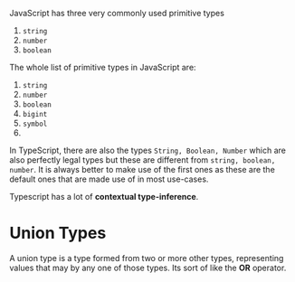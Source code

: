 JavaScript has three very commonly used primitive types
1. ```string```
2. `number`
3. `boolean`

The whole list of primitive types in JavaScript are:
1. `string`
2. `number`
3. `boolean`
4. `bigint`
5. `symbol`
6. 

In TypeScript, there are also the types `String, Boolean, Number` which are also perfectly legal types but these are different from `string, boolean, number`. It is always better to make use of the first ones as these are the default ones that are made use of in most use-cases. 

Typescript has a lot of **contextual type-inference**. 
# Union Types
A union type is a type formed from two or more other types, representing values that may by any one of those types. Its sort of like the **OR** operator.